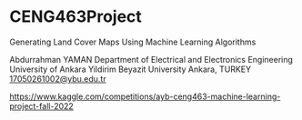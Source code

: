 # CENG463Project
Generating Land Cover Maps Using Machine Learning Algorithms
 
 
Abdurrahman YAMAN 
Department of Electrical and Electronics Engineering
University of Ankara Yildirim Beyazit University
Ankara, TURKEY
17050261002@ybu.edu.tr

https://www.kaggle.com/competitions/ayb-ceng463-machine-learning-project-fall-2022
